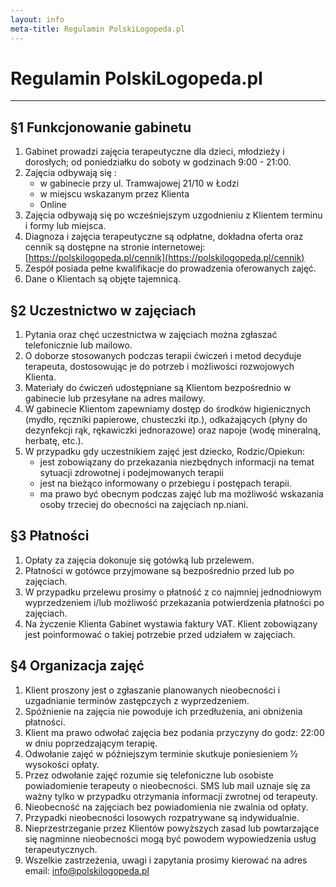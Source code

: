 ```yaml
---
layout: info
meta-title: Regulamin PolskiLogopeda.pl
---
```

# Regulamin PolskiLogopeda.pl
<hr class="dark my-4">

## §1 Funkcjonowanie gabinetu
1. Gabinet prowadzi zajęcia terapeutyczne dla dzieci, młodzieży i dorosłych; od poniedziałku do soboty w godzinach 9:00 - 21:00.
2. Zajęcia odbywają się :
    - w gabinecie przy ul. Tramwajowej 21/10 w Łodzi
    - w miejscu wskazanym przez Klienta
    - Online
3. Zajęcia odbywają się po wcześniejszym uzgodnieniu z Klientem terminu i formy lub miejsca.
4. Diagnoza i zajęcia terapeutyczne są odpłatne, dokładna oferta oraz cennik są dostępne na stronie internetowej: [https://polskilogopeda.pl/cennik](https://polskilogopeda.pl/cennik) 
5. Zespół posiada pełne kwalifikacje do prowadzenia oferowanych zajęć.
6. Dane o Klientach są objęte tajemnicą.
 
## §2 Uczestnictwo w zajęciach
1. Pytania oraz chęć uczestnictwa w zajęciach można zgłaszać telefonicznie lub mailowo.
2. O doborze stosowanych podczas terapii ćwiczeń i metod decyduje terapeuta, dostosowując je do potrzeb i możliwości rozwojowych Klienta.
3. Materiały do ćwiczeń udostępniane są Klientom bezpośrednio w gabinecie lub przesyłane na adres mailowy.
4. W gabinecie Klientom zapewniamy dostęp do środków higienicznych (mydło, ręczniki papierowe, chusteczki itp.), odkażających (płyny do dezynfekcji rąk, rękawiczki jednorazowe) oraz napoje (wodę mineralną, herbatę, etc.).
5. W przypadku gdy uczestnikiem zajęć jest dziecko, Rodzic/Opiekun:
    - jest zobowiązany do przekazania niezbędnych informacji na temat sytuacji zdrowotnej i podejmowanych terapii
    - jest na bieżąco informowany o przebiegu i postępach terapii.
    - ma prawo być obecnym podczas zajęć lub ma możliwość wskazania osoby trzeciej do obecności na zajęciach np.niani.

## §3 Płatności
1. Opłaty za zajęcia dokonuje się gotówką lub przelewem.
2. Płatności w gotówce przyjmowane są bezpośrednio przed lub po zajęciach.
3. W przypadku przelewu prosimy o płatność z co najmniej jednodniowym wyprzedzeniem i/lub możliwość przekazania potwierdzenia płatności po zajęciach.
4. Na życzenie Klienta Gabinet wystawia faktury VAT. Klient zobowiązany jest poinformować o takiej potrzebie przed udziałem w zajęciach.

## §4 Organizacja zajęć
1. Klient proszony jest o zgłaszanie planowanych nieobecności i uzgadnianie terminów zastępczych z wyprzedzeniem.
2. Spóźnienie na zajęcia nie powoduje ich przedłużenia, ani obniżenia płatności.
3. Klient ma prawo odwołać zajęcia bez podania przyczyny do godz: 22:00 w dniu poprzedzającym terapię.
4. Odwołanie zajęć w późniejszym terminie skutkuje poniesieniem ½ wysokości opłaty.
5. Przez odwołanie zajęć rozumie się telefoniczne lub osobiste powiadomienie terapeuty o nieobecności. SMS lub mail uznaje się za ważny tylko w przypadku otrzymania informacji zwrotnej od terapeuty.
6. Nieobecność na zajęciach bez powiadomienia nie zwalnia od opłaty.
7. Przypadki nieobecności losowych rozpatrywane są indywidualnie.
8. Nieprzestrzeganie przez Klientów powyższych zasad lub powtarzające się nagminne nieobecności mogą być powodem wypowiedzenia usług terapeutycznych.
9. Wszelkie zastrzeżenia, uwagi i zapytania prosimy kierować na adres email: [info@polskilogopeda.pl](mailto:info@polskilogopeda.pl) 
 

